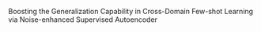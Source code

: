 



Boosting the Generalization Capability in Cross-Domain Few-shot Learning via Noise-enhanced Supervised Autoencoder

